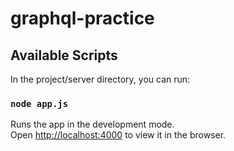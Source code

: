 # graphql-practice

## Available Scripts

In the project/server directory, you can run:

### `node app.js`

Runs the app in the development mode.<br />
Open [http://localhost:4000](http://localhost:3000) to view it in the browser.
